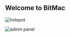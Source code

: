 ## Welcome to BitMac


![hotspot](https://bitmachk.github.io/images/hotspot.png)

![admin panel](https://bitmachk.github.io/images/admin.png)

